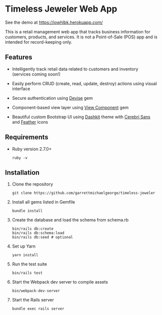# Timeless Jeweler Web App

See the demo at https://iowhlbk.herokuapp.com/

This is a retail management web app that tracks business information for
customers, products, and services. It is not a Point-of-Sale (POS) app and
is intended for record-keeping only.

## Features

* Intelligently track retail data related to customers and inventory
  (services coming soon!)

* Easily perform CRUD (create, read, update, destroy) actions using visual
  interface

* Secure authentication using
[Devise](https://github.com/heartcombo/devise) gem

* Component-based view layer using [View
  Component](https://github.com/joelhawksley/view-component) gem

* Beautiful custom Bootstrap UI using [Dashkit]() theme with [Cerebri
  Sans](https://www.myfonts.com/fonts/hanken-designco/cerebri-sans?tab=techSpecs)
  and [Feather](https://feathericons.com) icons

## Requirements

* Ruby version 2.7.0+
    
    ```
    ruby -v
    ```

## Installation

1. Clone the repository

    ```
    git clone https://github.com/garrettmichaelgeorge/timeless-jeweler
    ```

2. Install all gems listed in Gemfile
    
    ```
    bundle install
    ```

3. Create the database and load the schema from schema.rb

    ```
    bin/rails db:create
    bin/rails db:schema:load
    bin/rails db:seed # optional
    ```

4. Set up Yarn

    ```
    yarn install
    ```

5. Run the test suite

    ```
    bin/rails test
    ```

6. Start the Webpack dev server to compile assets

    ```
    bin/webpack-dev-server
    ```

7. Start the Rails server

    ```
    bundle exec rails server
    ```
